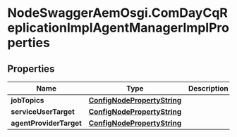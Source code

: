 # NodeSwaggerAemOsgi.ComDayCqReplicationImplAgentManagerImplProperties

## Properties
Name | Type | Description | Notes
------------ | ------------- | ------------- | -------------
**jobTopics** | [**ConfigNodePropertyString**](ConfigNodePropertyString.md) |  | [optional] 
**serviceUserTarget** | [**ConfigNodePropertyString**](ConfigNodePropertyString.md) |  | [optional] 
**agentProviderTarget** | [**ConfigNodePropertyString**](ConfigNodePropertyString.md) |  | [optional] 


